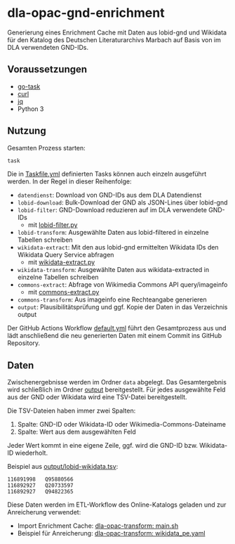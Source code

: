 # dla-opac-gnd-enrichment

Generierung eines Enrichment Cache mit Daten aus lobid-gnd und Wikidata für den Katalog des Deutschen Literaturarchivs Marbach auf Basis von im DLA verwendeten GND-IDs.

## Voraussetzungen

* [go-task](https://taskfile.dev)
* [curl](https://curl.se)
* [jq](https://jqlang.org/)
* Python 3

## Nutzung

Gesamten Prozess starten:

```sh
task
```

Die in [Taskfile.yml](Taskfile.yml) definierten Tasks können auch einzeln ausgeführt werden. In der Regel in dieser Reihenfolge:

* `datendienst`: Download von GND-IDs aus dem DLA Datendienst
* `lobid-download`: Bulk-Download der GND als JSON-Lines über lobid-gnd
* `lobid-filter`: GND-Download reduzieren auf im DLA verwendete GND-IDs
  * mit [lobid-filter.py](lobid-filter.py)
* `lobid-transform`: Ausgewählte Daten aus lobid-filtered in einzelne Tabellen schreiben
* `wikidata-extract`: Mit den aus lobid-gnd ermittelten Wikidata IDs den Wikidata Query Service abfragen
  * mit [wikidata-extract.py](wikidata-extract.py)
* `wikidata-transform`: Ausgewählte Daten aus wikidata-extracted in einzelne Tabellen schreiben
* `commons-extract`: Abfrage von Wikimedia Commons API query/imageinfo
  * mit [commons-extract.py](commons-extract.py)
* `commons-transform`: Aus imageinfo eine Rechteangabe generieren
* `output`: Plausibilitätsprüfung und ggf. Kopie der Daten in das Verzeichnis output

Der GitHub Actions Workflow [default.yml](.github/workflows/default.yml) führt den Gesamtprozess aus und lädt anschließend die neu generierten Daten mit einem Commit ins GitHub Repository.

## Daten

Zwischenergebnisse werden im Ordner `data` abgelegt. Das Gesamtergebnis wird schließlich im Ordner [output](output) bereitgestellt. Für jedes ausgewählte Feld aus der GND oder Wikidata wird eine TSV-Datei bereitgestellt.

Die TSV-Dateien haben immer zwei Spalten:
1. Spalte: GND-ID oder Wikidata-ID oder Wikimedia-Commons-Dateiname
2. Spalte: Wert aus dem ausgewählten Feld

Jeder Wert kommt in eine eigene Zeile, ggf. wird die GND-ID bzw. Wikidata-ID wiederholt.

Beispiel aus [output/lobid-wikidata.tsv](output/lobid-wikidata.tsv):
```
116891998	Q95880566
116892927	Q20733597
116892927	Q94822365
```

Diese Daten werden im ETL-Workflow des Online-Katalogs geladen und zur Anreicherung verwendet:
* Import Enrichment Cache: [dla-opac-transform: main.sh](https://github.com/dla-marbach/dla-opac-transform/blob/main/scripts/main.sh)
* Beispiel für Anreicherung: [dla-opac-transform: wikidata_pe.yaml](https://github.com/dla-marbach/dla-opac-transform/blob/main/config/main/02/wikidata_pe.yaml)
